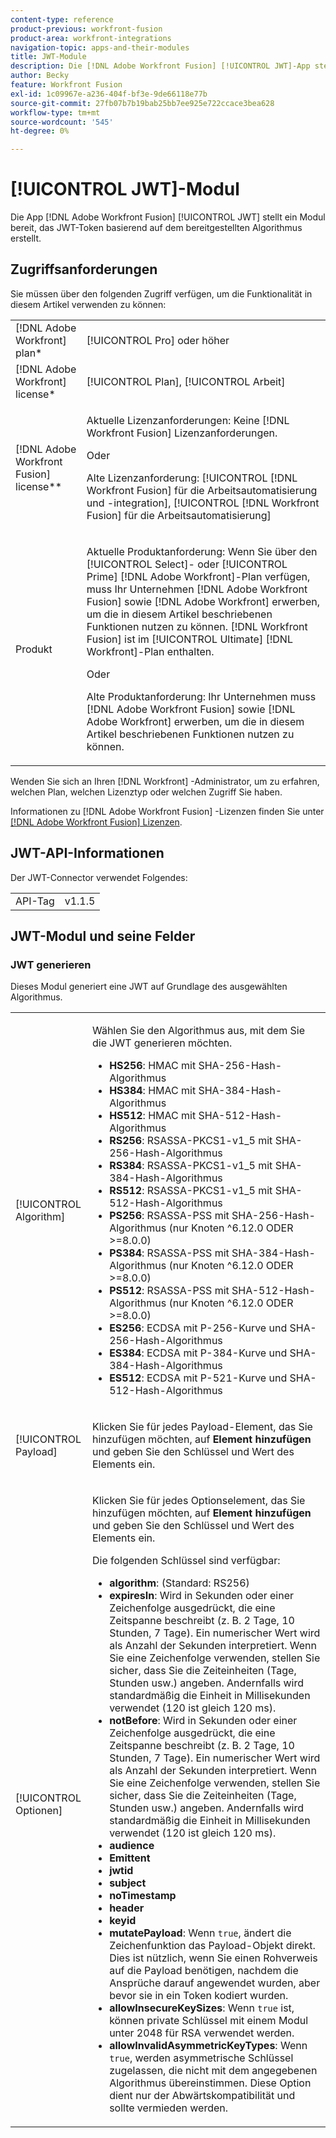 ```yaml
---
content-type: reference
product-previous: workfront-fusion
product-area: workfront-integrations
navigation-topic: apps-and-their-modules
title: JWT-Module
description: Die [!DNL Adobe Workfront Fusion] [!UICONTROL JWT]-App stellt ein Modul bereit, das JWT-Token basierend auf dem bereitgestellten Algorithmus erstellt.
author: Becky
feature: Workfront Fusion
exl-id: 1c09967e-a236-404f-bf3e-9de66118e77b
source-git-commit: 27fb07b7b19bab25bb7ee925e722ccace3bea628
workflow-type: tm+mt
source-wordcount: '545'
ht-degree: 0%

---
```


# [!UICONTROL JWT]-Modul

Die App [!DNL Adobe Workfront Fusion] [!UICONTROL JWT] stellt ein Modul bereit, das JWT-Token basierend auf dem bereitgestellten Algorithmus erstellt.

## Zugriffsanforderungen

Sie müssen über den folgenden Zugriff verfügen, um die Funktionalität in diesem Artikel verwenden zu können:

<table style="table-layout:auto"> 
 <col> 
 <col> 
 <tbody> 
  <tr> 
   <td role="rowheader">[!DNL Adobe Workfront] plan*</td>
  <td> <p>[!UICONTROL Pro] oder höher</p> </td>
  </tr> 
  <tr data-mc-conditions=""> 
   <td role="rowheader">[!DNL Adobe Workfront] license*</td>
   <td> <p>[!UICONTROL Plan], [!UICONTROL Arbeit]</p> </td> 
  </tr> 
  <tr> 
   <td role="rowheader">[!DNL Adobe Workfront Fusion] license**</td> 
   <td>
   <p>Aktuelle Lizenzanforderungen: Keine [!DNL Workfront Fusion] Lizenzanforderungen.</p>
   <p>Oder</p>
   <p>Alte Lizenzanforderung: [!UICONTROL [!DNL Workfront Fusion] für die Arbeitsautomatisierung und -integration], [!UICONTROL [!DNL Workfront Fusion] für die Arbeitsautomatisierung]</p>
   </td> 
  </tr> 
  <tr> 
   <td role="rowheader">Produkt</td> 
   <td>
   <p>Aktuelle Produktanforderung: Wenn Sie über den [!UICONTROL Select]- oder [!UICONTROL Prime] [!DNL Adobe Workfront]-Plan verfügen, muss Ihr Unternehmen [!DNL Adobe Workfront Fusion] sowie [!DNL Adobe Workfront] erwerben, um die in diesem Artikel beschriebenen Funktionen nutzen zu können. [!DNL Workfront Fusion] ist im [!UICONTROL Ultimate] [!DNL Workfront]-Plan enthalten.</p>
   <p>Oder</p>
   <p>Alte Produktanforderung: Ihr Unternehmen muss [!DNL Adobe Workfront Fusion] sowie [!DNL Adobe Workfront] erwerben, um die in diesem Artikel beschriebenen Funktionen nutzen zu können.</p>
   </td> 
  </tr> 
 </tbody> 
</table>

Wenden Sie sich an Ihren [!DNL Workfront] -Administrator, um zu erfahren, welchen Plan, welchen Lizenztyp oder welchen Zugriff Sie haben.

Informationen zu [!DNL Adobe Workfront Fusion] -Lizenzen finden Sie unter [[!DNL Adobe Workfront Fusion] Lizenzen](../../workfront-fusion/get-started/license-automation-vs-integration.md).

## JWT-API-Informationen

Der JWT-Connector verwendet Folgendes:

<table style="table-layout:auto"> 
 <col> 
 <col> 
 <tbody> 
   <tr> 
   <td role="rowheader">API-Tag</td> 
   <td>v1.1.5</td> 
  </tr>
 </tbody> 
 </table>

## JWT-Modul und seine Felder

### JWT generieren

Dieses Modul generiert eine JWT auf Grundlage des ausgewählten Algorithmus.

<table style="table-layout:auto"> 
 <col data-mc-conditions=""> 
 <col data-mc-conditions=""> 
 <tbody> 
  <tr> 
   <td role="rowheader">[!UICONTROL Algorithm]</td> 
   <td> <p>Wählen Sie den Algorithmus aus, mit dem Sie die JWT generieren möchten.</p> <ul>
   <li><b>HS256</b>: HMAC mit SHA-256-Hash-Algorithmus</li>
   <li><b>HS384</b>: HMAC mit SHA-384-Hash-Algorithmus</li>
   <li><b>HS512</b>: HMAC mit SHA-512-Hash-Algorithmus</li>
   <li><b>RS256</b>: RSASSA-PKCS1-v1_5 mit SHA-256-Hash-Algorithmus</li>
   <li><b>RS384</b>: RSASSA-PKCS1-v1_5 mit SHA-384-Hash-Algorithmus</li>
   <li><b>RS512</b>: RSASSA-PKCS1-v1_5 mit SHA-512-Hash-Algorithmus</li>
   <li><b>PS256</b>: RSASSA-PSS mit SHA-256-Hash-Algorithmus (nur Knoten ^6.12.0 ODER &gt;=8.0.0)</li>
   <li><b>PS384</b>: RSASSA-PSS mit SHA-384-Hash-Algorithmus (nur Knoten ^6.12.0 ODER &gt;=8.0.0)</li>
   <li><b>PS512</b>: RSASSA-PSS mit SHA-512-Hash-Algorithmus (nur Knoten ^6.12.0 ODER &gt;=8.0.0)</li>
   <li><b>ES256</b>: ECDSA mit P-256-Kurve und SHA-256-Hash-Algorithmus</li>
   <li><b>ES384</b>: ECDSA mit P-384-Kurve und SHA-384-Hash-Algorithmus</li>
   <li><b>ES512</b>: ECDSA mit P-521-Kurve und SHA-512-Hash-Algorithmus</li>
   </ul></td> 
  </tr> 
  <tr> 
   <td role="rowheader">[!UICONTROL Payload] </td> 
   <td> <p>Klicken Sie für jedes Payload-Element, das Sie hinzufügen möchten, auf <b>Element hinzufügen</b> und geben Sie den Schlüssel und Wert des Elements ein.</p> </td> 
  </tr> 
  <tr> 
   <td role="rowheader">[!UICONTROL Optionen] </td> 
   <td> <p>Klicken Sie für jedes Optionselement, das Sie hinzufügen möchten, auf <b>Element hinzufügen</b> und geben Sie den Schlüssel und Wert des Elements ein.</p> <p>Die folgenden Schlüssel sind verfügbar:
   <ul>
   <li><b>algorithm</b>: (Standard: RS256)</li>
   <li><b>expiresIn</b>: Wird in Sekunden oder einer Zeichenfolge ausgedrückt, die eine Zeitspanne beschreibt (z. B. 2 Tage, 10 Stunden, 7 Tage). Ein numerischer Wert wird als Anzahl der Sekunden interpretiert. Wenn Sie eine Zeichenfolge verwenden, stellen Sie sicher, dass Sie die Zeiteinheiten (Tage, Stunden usw.) angeben. Andernfalls wird standardmäßig die Einheit in Millisekunden verwendet (120 ist gleich 120 ms).</li>
   <li><b>notBefore</b>: Wird in Sekunden oder einer Zeichenfolge ausgedrückt, die eine Zeitspanne beschreibt (z. B. 2 Tage, 10 Stunden, 7 Tage). Ein numerischer Wert wird als Anzahl der Sekunden interpretiert. Wenn Sie eine Zeichenfolge verwenden, stellen Sie sicher, dass Sie die Zeiteinheiten (Tage, Stunden usw.) angeben. Andernfalls wird standardmäßig die Einheit in Millisekunden verwendet (120 ist gleich 120 ms).
</li>
   <li><b>audience</b></li>
   <li><b>Emittent</b></li>
   <li><b>jwtid</b></li>
   <li><b>subject</b></li>
   <li><b>noTimestamp</b></li>
   <li><b>header</b></li>
   <li><b>keyid</b></li>
   <li><b>mutatePayload</b>: Wenn <code>true</code>, ändert die Zeichenfunktion das Payload-Objekt direkt. Dies ist nützlich, wenn Sie einen Rohverweis auf die Payload benötigen, nachdem die Ansprüche darauf angewendet wurden, aber bevor sie in ein Token kodiert wurden.</li>
   <li><b>allowInsecureKeySizes</b>: Wenn <code>true</code> ist, können private Schlüssel mit einem Modul unter 2048 für RSA verwendet werden.</li>
   <li><b>allowInvalidAsymmetricKeyTypes</b>: Wenn <code>true</code>, werden asymmetrische Schlüssel zugelassen, die nicht mit dem angegebenen Algorithmus übereinstimmen. Diese Option dient nur der Abwärtskompatibilität und sollte vermieden werden.</li>
   </ul>
   </td> 
  </tr> 
 </tbody> 
</table>
